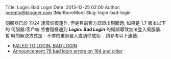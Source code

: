 Title: Login: Bad Login
Date: 2013-12-25 02:00
Author: noreply@blogger.com (MarlboroMoo)
Slug: login-bad-login

伺服器已於 11/24 凌晨恢復運作, 但是目前官方認證出現問題, 如果是 1.7 版本以下的
伺服器/客戶端 將會隨機遇到 ***Login: Bad Login*** 的錯誤導致無法登入伺服器. 暫
時的解決方式是 - 不停的重新登入直到你成功 .. 請參考以下連結:

  * [FAILED TO LOGIN: BAD LOGIN][]
  * [Announcement 78 bad login errors on 164 and older][]


  [FAILED TO LOGIN: BAD LOGIN]: http://www.minecraftforum.net/topic/2144659-failed-to-login-bad-login/
  [Announcement 78 bad login errors on 164 and older]: http://www.minecraftforum.net/forum-152/announcement-78-bad-login-errors-on-164-and-older/
